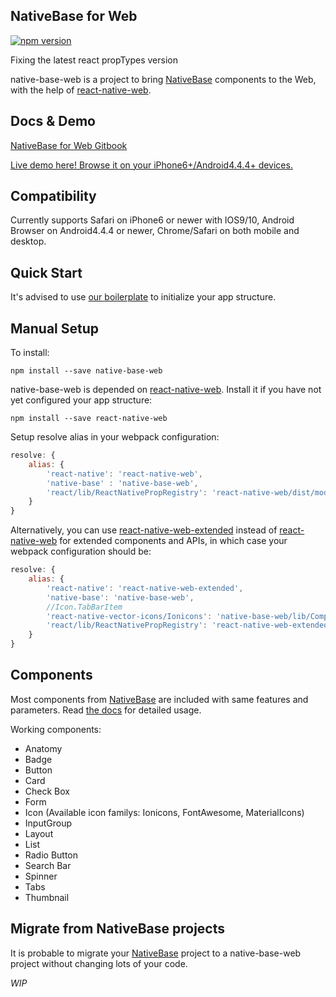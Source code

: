 NativeBase for Web
------------------
[![npm version](https://badge.fury.io/js/native-base-web.svg)](https://badge.fury.io/js/native-base-web)

Fixing the latest react propTypes version

native-base-web is a project to bring [NativeBase](http://nativebase.io/) components to the Web, with the help of [react-native-web](https://github.com/necolas/react-native-web).

Docs & Demo
--------------------
[NativeBase for Web Gitbook](https://chion82.gitbooks.io/nativebase-for-web/content/)

[Live demo here! Browse it on your iPhone6+/Android4.4.4+ devices.](https://blog.chionlab.moe/native-base-web-example/)

Compatibility
-------------
Currently supports Safari on iPhone6 or newer with IOS9/10, Android Browser on Android4.4.4 or newer, Chrome/Safari on both mobile and desktop.  

Quick Start
-----------
It's advised to use [our boilerplate](https://github.com/Chion82/rnweb-native-base-starter) to initialize your app structure.

Manual Setup
------------
To install:

```
npm install --save native-base-web
```

native-base-web is depended on [react-native-web](https://github.com/necolas/react-native-web). Install it if you have not yet configured your app structure:

```
npm install --save react-native-web
```

Setup resolve alias in your webpack configuration:

```JavaScript
resolve: {
	alias: {
		'react-native': 'react-native-web',
		'native-base' : 'native-base-web',
		'react/lib/ReactNativePropRegistry': 'react-native-web/dist/modules/ReactNativePropRegistry'
	}
}
```

Alternatively, you can use [react-native-web-extended](https://github.com/Chion82/react-native-web-extended) instead of [react-native-web](https://github.com/necolas/react-native-web) for extended components and APIs, in which case your webpack configuration should be:

```JavaScript
resolve: {
	alias: {
		'react-native': 'react-native-web-extended',
		'native-base': 'native-base-web',
		//Icon.TabBarItem
		'react-native-vector-icons/Ionicons': 'native-base-web/lib/Components/Widgets/Icon',
		'react/lib/ReactNativePropRegistry': 'react-native-web-extended/dist/modules/ReactNativePropRegistry'
	}
}
```

Components
----------
Most components from [NativeBase](http://nativebase.io/) are included with same features and parameters. Read [the docs](https://chion82.gitbooks.io/nativebase-for-web/content/) for detailed usage.

Working components:  
* Anatomy  
* Badge  
* Button  
* Card  
* Check Box  
* Form  
* Icon (Available icon familys: Ionicons, FontAwesome, MaterialIcons)  
* InputGroup  
* Layout  
* List  
* Radio Button  
* Search Bar  
* Spinner  
* Tabs  
* Thumbnail  

Migrate from NativeBase projects
--------------------------------
It is probable to migrate your [NativeBase](http://nativebase.io/) project to a native-base-web project without changing lots of your code.

*WIP*
